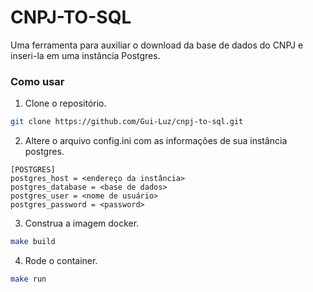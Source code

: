 # CNPJ-TO-SQL

Uma ferramenta para auxiliar o download da base de dados do CNPJ e inseri-la em uma instância Postgres.

### Como usar

1. Clone o repositório.
```bash
git clone https://github.com/Gui-Luz/cnpj-to-sql.git
```
2. Altere o arquivo config.ini com as informações de sua instância postgres.
```text
[POSTGRES]
postgres_host = <endereço da instância>
postgres_database = <base de dados>
postgres_user = <nome de usuário>
postgres_password = <password>
```
3. Construa a imagem docker.
```bash
make build
```
4. Rode o container.
```bash
make run
```
